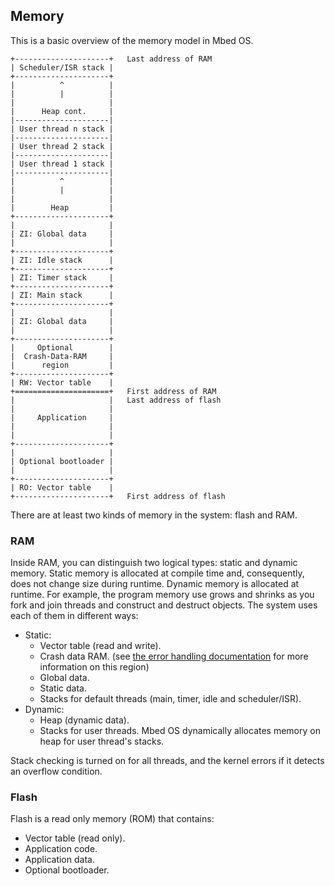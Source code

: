 ## Memory

This is a basic overview of the memory model in Mbed OS.

```
+---------------------+   Last address of RAM
| Scheduler/ISR stack |
+---------------------+
|          ^          |
|          |          |
|                     |
|      Heap cont.     |
|---------------------|
| User thread n stack |
|---------------------|
| User thread 2 stack |
|---------------------|
| User thread 1 stack |
|---------------------|
|          ^          |
|          |          |
|                     |
|        Heap         |
+---------------------+
|                     |
| ZI: Global data     |
|                     |
+---------------------+
| ZI: Idle stack      |
+---------------------+
| ZI: Timer stack     |
+---------------------+
| ZI: Main stack      |
+---------------------+
|                     |
| ZI: Global data     |
|                     |
+---------------------+
|     Optional        |
|  Crash-Data-RAM     |
|      region         |
+---------------------+
| RW: Vector table    |
+=====================+   First address of RAM
|                     |   Last address of flash
|                     |
|     Application     |
|                     |
|                     |
+---------------------+
|                     |
| Optional bootloader |
|                     |
+---------------------+
| RO: Vector table    |
+---------------------+   First address of flash

```

There are at least two kinds of memory in the system: flash and RAM.

### RAM

Inside RAM, you can distinguish two logical types: static and dynamic memory. Static memory is allocated at compile time and, consequently, does not change size during runtime. Dynamic memory is allocated at runtime. For example, the program memory use grows and shrinks as you fork and join threads and construct and destruct objects. The system uses each of them in different ways:

- Static:
    - Vector table (read and write).
    - Crash data RAM. (see [the error handling documentation](error-handling.html) for more information on this region)
    - Global data.
    - Static data.
    - Stacks for default threads (main, timer, idle and scheduler/ISR).
- Dynamic:
    - Heap (dynamic data).
    - Stacks for user threads. Mbed OS dynamically allocates memory on heap for user thread's stacks.

Stack checking is turned on for all threads, and the kernel errors if it detects an overflow condition.

### Flash

Flash is a read only memory (ROM) that contains:

- Vector table (read only).
- Application code.
- Application data.
- Optional bootloader.
